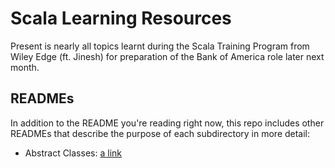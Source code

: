 # Scala Learning Resources
Present is nearly all topics learnt during the Scala Training Program from Wiley Edge (ft. Jinesh) for preparation of the Bank of America role later next month.

## READMEs
In addition to the README you're reading right now, this repo includes other READMEs that describe the purpose of each subdirectory in more detail:
 - Abstract Classes: [a link](https://github.com/aycank/ScalaLearningResources/blob/main/src/main/scala/abstractclass/README.md)
